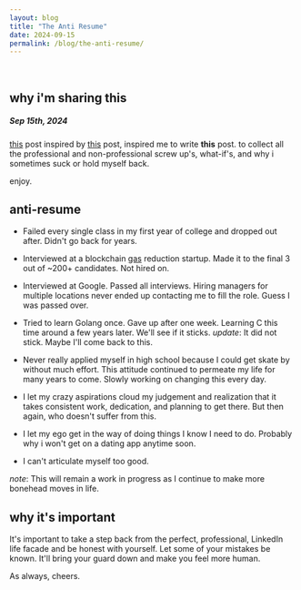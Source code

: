 ```yaml
---
layout: blog
title: "The Anti Resume"
date: 2024-09-15
permalink: /blog/the-anti-resume/
---
```

  
<br/>

## why i'm sharing this
##### Sep 15th, 2024

[this](https://bones-ai.bearblog.dev/anti-resume/) post inspired by [this](https://x.com/frozenboon/status/1815087791073538242) post, inspired me to write **this** post. to collect all the professional and non-professional screw up's, what-if's, and why i sometimes suck or hold myself back.

enjoy.

## anti-resume

- Failed every single class in my first year of college and dropped out after. Didn't go back for years.

- Interviewed at a blockchain [gas](https://ethereum.org/en/gas/) reduction startup. Made it to the final 3 out of ~200+ candidates. Not hired on.

- Interviewed at Google. Passed all interviews. Hiring managers for multiple locations never ended up contacting me to fill the role. Guess I was passed over.

- Tried to learn Golang once. Gave up after one week. Learning C this time around a few years later. We'll see if it sticks.
*update*: It did not stick. Maybe I'll come back to this.

- Never really applied myself in high school because I could get skate by without much effort. This attitude continued to permeate my life for many years to come. Slowly working on changing this every day.

- I let my crazy aspirations cloud my judgement and realization that it takes consistent work, dedication, and planning to get there. But then again, who doesn't suffer from this.

- I let my ego get in the way of doing things I know I need to do. Probably why i won't get on a dating app anytime soon.

- I can't articulate myself too good.

*note*: This will remain a work in progress as I continue to make more bonehead moves in life.

## why it's important
It's important to take a step back from the perfect, professional, LinkedIn life facade and be honest with yourself. Let some of your mistakes be known. It'll bring your guard down and make you feel more human.

As always, cheers.

